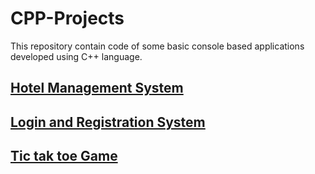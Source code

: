 # CPP-Projects
<p>This repository contain code of some basic console based applications developed using C++ language.</p>

## <a href="https://github.com/ImranNawar/CPP-Projects/tree/main/hotel_management_system">Hotel Management System</a>
## <a href="https://github.com/ImranNawar/CPP-Projects/tree/main/login_and_registration_system">Login and Registration System<a>

## <a href="https://github.com/ImranNawar/CPP-Projects/tree/main/tic_tac_toe_game">Tic tak toe Game</a>
